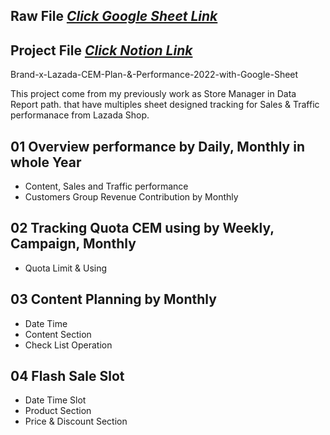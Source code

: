 ## Raw File [_Click Google Sheet Link_](https://docs.google.com/spreadsheets/d/1w4XENnSlNQBMUr8b6uPWpecpStQHeg-q/edit?usp=sharing&ouid=108737055658832320010&rtpof=true&sd=true)

## Project File [_Click Notion Link_](https://suphakit-panthu.notion.site/Design-Tracking-Data-Lazada-Shop-performance-eb94488e361a418285e76766ec328ea9?pvs=4)

Brand-x-Lazada-CEM-Plan-&-Performance-2022-with-Google-Sheet

This project come from my previously work as Store Manager in Data Report path. 
that have multiples sheet designed tracking for Sales & Traffic performanace from Lazada Shop.

## 01 Overview performance by Daily, Monthly in whole Year
- Content, Sales and Traffic performance
- Customers Group Revenue Contribution by Monthly

## 02 Tracking Quota CEM using by Weekly, Campaign, Monthly
- Quota Limit & Using

## 03 Content Planning by Monthly
- Date Time
- Content Section
- Check List Operation

## 04 Flash Sale Slot
- Date Time Slot
- Product Section
- Price & Discount Section